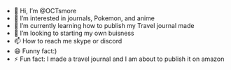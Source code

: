 - 👋 Hi, I’m @OCTsmore
- 👀 I’m interested in journals, Pokemon, and anime
- 🌱 I’m currently learning how to publish my Travel journal  made
- 💞️ I’m looking to starting my own buisness
- 📫 How to reach me skype or discord
- 😄 Funny fact:)
- ⚡ Fun fact: I made a travel journal and I am about to publish it on amazon

<!---
OCTsmore/OCTsmore is a ✨ special ✨ repository because its `README.md` (this file) appears on your GitHub profile.
You can click the Preview link to take a look at your changes.
--->

